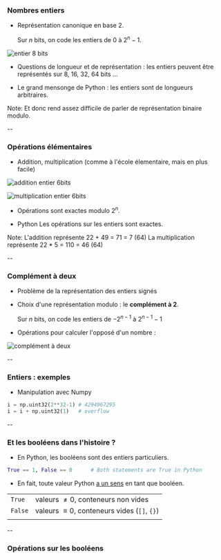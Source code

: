 ### Nombres entiers

- Représentation canonique en base 2.

  Sur $n$ bits, on code les entiers de $0$ à $2^{n}-1$.


![entier 8 bits](data/images/integer_repr.png)
  <!-- .element: class="stretch" style="max-width: 60%" -->

- Questions de longueur et de représentation : les entiers peuvent être représentés sur 8, 16, 32, 64 bits ...

- Le grand mensonge de Python : les entiers sont de longueurs
  arbitraires.

Note:
Et donc rend assez difficile de parler de représentation binaire modulo.

--
### Opérations élémentaires

- Addition, multiplication (comme à l'école élementaire, mais en plus facile)

<div class="half">

![addition entier 6bits](data/images/integer_addition.png)
  <!-- .element: class="stretch" style="max-width: 80%" -->

</div>

<div class="half">

![multiplication entier 6bits](data/images/integer_multiplication.png)
  <!-- .element: class="stretch" style="max-width: 85%" -->

</div>


- Opérations sont exactes modulo $2^n$.

- <span class="label">Python</span> Les opérations sur les entiers
  sont exactes.

Note:
L'addition représente 22 + 49 = 71 = 7 (64)
La multiplication représente 22 * 5 = 110 = 46 (64)

--

### Complément à deux

- Problème de la représentation des entiers signés

- Choix d'une représentation modulo : le **complément à 2**.

  Sur $n$ bits, on code les entiers de $-2^{n-1}$ à $2^{n-1}-1$

- Opérations pour calculer l'opposé d'un nombre :

![complément à deux](data/images/integer_complement.png)
  <!-- .element: class="stretch" style="max-width: 100%" -->

--

### Entiers : exemples

- Manipulation avec Numpy

```python
i = np.uint32(2**32-1) # 4294967295
i = i + np.uint32(1)   # overflow

```




--

### Et les booléens dans l'histoire ?

- En Python, les booléens sont des entiers particuliers.

```python
True == 1, False == 0      # Both statements are True in Python
```

- En fait, toute valeur Python [a un sens](https://docs.python.org/3.7/library/stdtypes.html#truth-value-testing) en tant que booléen.

|||
|--|--|
|`True`|valeurs $\neq 0$, conteneurs non vides|
|`False`|valeurs $\equiv 0$, conteneurs vides (`[]`, `{}`)|
||||

--

### Opérations sur les booléens

